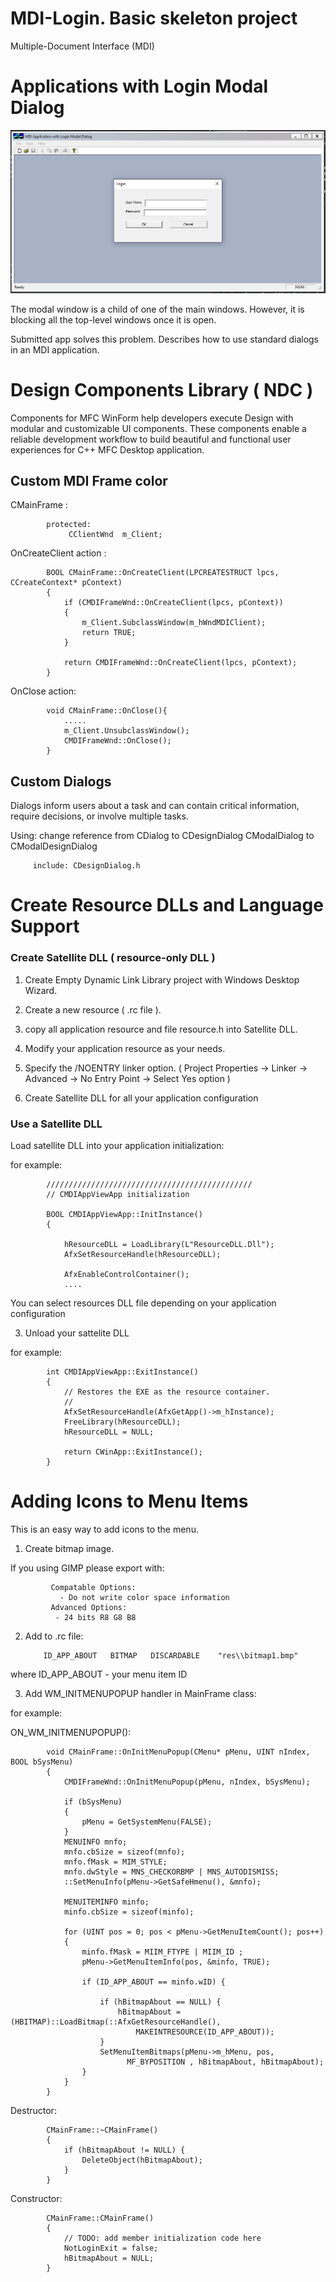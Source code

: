 # MDI-Login. Basic skeleton project
Multiple-Document Interface (MDI) 

# Applications with Login Modal Dialog

 ![login](/images/screen.png)

 The modal window is a child of one of the main windows.
 However, it is blocking all the top-level windows once it is open. 

 Submitted app solves this problem. Describes how to use standard dialogs in an MDI application.

#  Design Components Library ( NDC )

Components for MFC WinForm help developers execute Design with modular and customizable UI components. 
These components enable a reliable development workflow to build beautiful and functional user experiences for C++ MFC Desktop application.

## Custom MDI Frame color


CMainFrame :

            protected:
                 CClientWnd  m_Client;

OnCreateClient action :

            BOOL CMainFrame::OnCreateClient(LPCREATESTRUCT lpcs, CCreateContext* pContext)
            {
	            if (CMDIFrameWnd::OnCreateClient(lpcs, pContext))
	            {
		            m_Client.SubclassWindow(m_hWndMDIClient);
		            return TRUE;
	            }

	            return CMDIFrameWnd::OnCreateClient(lpcs, pContext);
            }

OnClose action:

            void CMainFrame::OnClose(){
                .....
                m_Client.UnsubclassWindow();
                CMDIFrameWnd::OnClose();
            }


## Custom Dialogs

Dialogs inform users about a task and can contain critical information, require decisions, or involve multiple tasks.

Using:
  change reference from
      CDialog to CDesignDialog
      CModalDialog to CModalDesignDialog

         include: CDesignDialog.h

#  Create Resource DLLs and Language Support
  
### Create Satellite DLL ( resource-only DLL )

1) Create Empty Dynamic Link Library project with Windows Desktop Wizard.

2) Create a new resource ( .rc file ).

3) copy all application resource and file resource.h into Satellite DLL.

4) Modify your application resource as your needs.

5) Specify the /NOENTRY linker option. ( Project Properties -> Linker -> Advanced -> No Entry Point -> Select Yes option )

6) Create Satellite DLL for all your application configuration 

### Use a Satellite DLL

Load satellite DLL into your application initialization:

for example:

            //////////////////////////////////////////////
            // CMDIAppViewApp initialization

            BOOL CMDIAppViewApp::InitInstance()
            {

	            hResourceDLL = LoadLibrary(L"ResourceDLL.Dll");
	            AfxSetResourceHandle(hResourceDLL);

	            AfxEnableControlContainer();
                ....

You can select resources DLL file depending on your application configuration

3) Unload your sattelite DLL

for example:

            int CMDIAppViewApp::ExitInstance()
            {
                // Restores the EXE as the resource container.
                //
	            AfxSetResourceHandle(AfxGetApp()->m_hInstance); 
	            FreeLibrary(hResourceDLL);
	            hResourceDLL = NULL;

	            return CWinApp::ExitInstance();
            }

#  Adding Icons to Menu Items

This is an easy way to add icons to the menu.

1) Create bitmap image.

If you using GIMP please export with:

			 Compatable Options:
			   - Do not write color space information
			 Advanced Options:  
			  - 24 bits R8 G8 B8

 2) Add to .rc file:

			ID_APP_ABOUT   BITMAP   DISCARDABLE    "res\\bitmap1.bmp"

 where ID_APP_ABOUT - your menu item ID

 3) Add WM_INITMENUPOPUP handler in MainFrame class:

 for example:

 ON_WM_INITMENUPOPUP():
 
			void CMainFrame::OnInitMenuPopup(CMenu* pMenu, UINT nIndex, BOOL bSysMenu)
			{
				CMDIFrameWnd::OnInitMenuPopup(pMenu, nIndex, bSysMenu);

				if (bSysMenu)
				{
					pMenu = GetSystemMenu(FALSE);
				}
				MENUINFO mnfo;
				mnfo.cbSize = sizeof(mnfo);
				mnfo.fMask = MIM_STYLE;
				mnfo.dwStyle = MNS_CHECKORBMP | MNS_AUTODISMISS;
				::SetMenuInfo(pMenu->GetSafeHmenu(), &mnfo);

				MENUITEMINFO minfo;
				minfo.cbSize = sizeof(minfo);
	
				for (UINT pos = 0; pos < pMenu->GetMenuItemCount(); pos++)
				{
					minfo.fMask = MIIM_FTYPE | MIIM_ID ;
					pMenu->GetMenuItemInfo(pos, &minfo, TRUE);

					if (ID_APP_ABOUT == minfo.wID) {
	
						if (hBitmapAbout == NULL) {
							hBitmapAbout = (HBITMAP)::LoadBitmap(::AfxGetResourceHandle(),
								MAKEINTRESOURCE(ID_APP_ABOUT));
						}
						SetMenuItemBitmaps(pMenu->m_hMenu, pos, 
							  MF_BYPOSITION , hBitmapAbout, hBitmapAbout);
					}
				}
			}

Destructor:

			CMainFrame::~CMainFrame()
			{
				if (hBitmapAbout != NULL) {
					DeleteObject(hBitmapAbout);
				}
			}

Constructor:

			CMainFrame::CMainFrame()
			{
				// TODO: add member initialization code here
				NotLoginExit = false;
				hBitmapAbout = NULL;
			}
